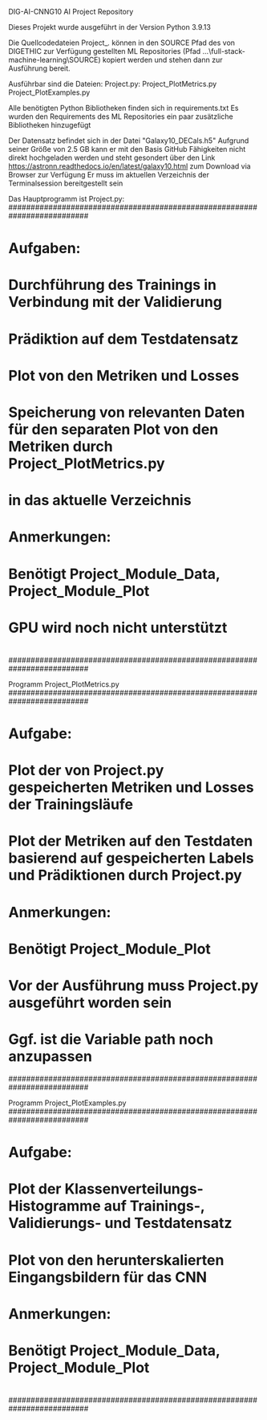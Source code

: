 DIG-AI-CNNG10
AI Project Repository

Dieses Projekt wurde ausgeführt in der Version Python 3.9.13

Die Quellcodedateien Project_*.* können in den SOURCE Pfad des  von DIGETHIC zur Verfügung
gestellten ML Repositories (Pfad ...\full-stack-machine-learning\SOURCE) kopiert werden
und stehen dann zur Ausführung bereit.

Ausführbar sind die Dateien:
Project.py:
Project_PlotMetrics.py
Project_PlotExamples.py

Alle benötigten Python Bibliotheken finden sich in requirements.txt
Es wurden den Requirements des ML Repositories ein paar zusätzliche Bibliotheken hinzugefügt 

Der Datensatz befindet sich in der Datei "Galaxy10_DECals.h5"
Aufgrund seiner Größe von 2.5 GB kann er mit den Basis GitHub Fähigkeiten nicht direkt hochgeladen werden und
steht gesondert über den Link <https://astronn.readthedocs.io/en/latest/galaxy10.html>
zum Download via Browser zur Verfügung
Er muss im aktuellen Verzeichnis der Terminalsession bereitgestellt sein


Das Hauptprogramm ist Project.py:
##########################################################################
# Aufgaben:
#
# Durchführung des Trainings in Verbindung mit der Validierung
# Prädiktion auf dem Testdatensatz
# Plot von den Metriken und Losses
# Speicherung von relevanten Daten für den separaten Plot von den Metriken durch Project_PlotMetrics.py
#       in das aktuelle Verzeichnis
# Anmerkungen:
#    Benötigt Project_Module_Data, Project_Module_Plot
#    GPU wird noch nicht unterstützt
#
##########################################################################



Programm Project_PlotMetrics.py
##########################################################################
# Aufgabe:
#
# Plot der von Project.py gespeicherten Metriken und Losses der Trainingsläufe
# Plot der Metriken auf den Testdaten basierend auf gespeicherten Labels und Prädiktionen durch Project.py
#
# Anmerkungen:
#    Benötigt Project_Module_Plot
#    Vor der Ausführung muss Project.py ausgeführt worden sein
#    Ggf. ist die Variable path noch anzupassen

##########################################################################


Programm Project_PlotExamples.py
##########################################################################
# Aufgabe:
#
# Plot der Klassenverteilungs-Histogramme auf Trainings-, Validierungs- und Testdatensatz
# Plot von den herunterskalierten Eingangsbildern für das CNN 
#
# Anmerkungen:
#    Benötigt Project_Module_Data, Project_Module_Plot
#
##########################################################################





